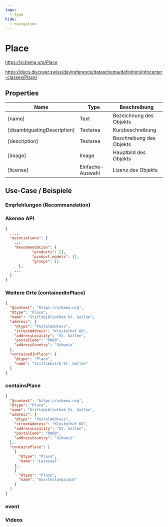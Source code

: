 ```yaml
---
tags:
  - type
hide:
  - navigation
---
```


# Place

https://schema.org/Place

https://docs.discover.swiss/dev/reference/dataschema/definition/infocenter-classes/Place/

## Properties

| Name                        | Type             | Beschreibung             |
| --------------------------- | ---------------- | ------------------------ |
| [name]                      | Text             | Bezeichnung des Objekts  |
| [disambiguatingDescription] | Textarea         | Kurzbeschreibung         |
| [description]               | Textarea         | Beschreibung des Objekts |
| [image]                     | Image            | Hauptbild des Objekts    |
| [license]                   | Einfache-Auswahl | Lizenz des Objekts       |

## Use-Case / Beispiele

### Empfehlungen (Recommandation)

### Akeneo API

```json
{
  ...,
  "associations": {
    ...
    "Recommendation": {
            "products": [],
            "product_models": [],
            "groups": []
      },
    ...
  }
}

```

### Weitere Orte (containedInPlace)

```json
{
  "@context": "https://schema.org",
  "@type": "Place",
  "name": "Stiftsbibliothek St. Gallen",
  "address": {
    "@type": "PostalAddress",
    "streetAddress": "Klosterhof 6D",
    "addressLocality": "St. Gallen",
    "postalCode": "9000",
    "addressCountry": "Schweiz"
  },
  "containedInPlace": {
    "@type": "Place",
    "name": "Stiftsbezirk St. Gallen"
  }
}
```

### containsPlace

```json
{
  "@context": "https://schema.org",
  "@type": "Place",
  "name": "Stiftsbibliothek St. Gallen",
  "address": {
    "@type": "PostalAddress",
    "streetAddress": "Klosterhof 6D",
    "addressLocality": "St. Gallen",
    "postalCode": "9000",
    "addressCountry": "Schweiz"
  },
  "containsPlace": [
    {
      "@type": "Place",
      "name": "Lesesaal"
    },
    {
      "@type": "Place",
      "name": "Ausstellungsraum"
    }
  ]
}
```

### event

### Videos
